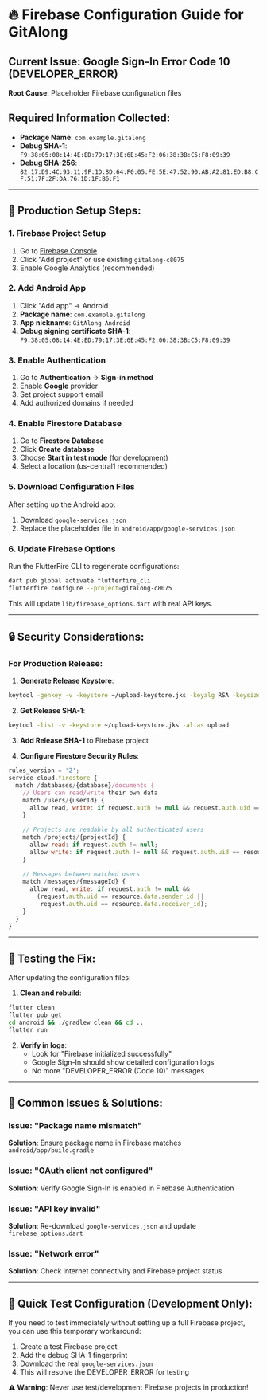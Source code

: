 # 🔥 Firebase Configuration Guide for GitAlong

## Current Issue: Google Sign-In Error Code 10 (DEVELOPER_ERROR)

**Root Cause**: Placeholder Firebase configuration files

## Required Information Collected:
- **Package Name**: `com.example.gitalong`
- **Debug SHA-1**: `F9:38:05:08:14:4E:ED:79:17:3E:6E:45:F2:06:38:3B:C5:F8:09:39`
- **Debug SHA-256**: `82:17:D9:4C:93:11:9F:1D:8D:64:F0:05:FE:5E:47:52:90:AB:A2:81:ED:B8:CF:51:7F:2F:DA:76:1D:1F:B6:F1`

---

## 🚀 Production Setup Steps:

### 1. Firebase Project Setup

1. Go to [Firebase Console](https://console.firebase.google.com/)
2. Click "Add project" or use existing `gitalong-c8075`
3. Enable Google Analytics (recommended)

### 2. Add Android App

1. Click "Add app" → Android
2. **Package name**: `com.example.gitalong`
3. **App nickname**: `GitAlong Android`
4. **Debug signing certificate SHA-1**: `F9:38:05:08:14:4E:ED:79:17:3E:6E:45:F2:06:38:3B:C5:F8:09:39`

### 3. Enable Authentication

1. Go to **Authentication** → **Sign-in method**
2. Enable **Google** provider
3. Set project support email
4. Add authorized domains if needed

### 4. Enable Firestore Database

1. Go to **Firestore Database**
2. Click **Create database**
3. Choose **Start in test mode** (for development)
4. Select a location (us-central1 recommended)

### 5. Download Configuration Files

After setting up the Android app:
1. Download `google-services.json`
2. Replace the placeholder file in `android/app/google-services.json`

### 6. Update Firebase Options

Run the FlutterFire CLI to regenerate configurations:
```bash
dart pub global activate flutterfire_cli
flutterfire configure --project=gitalong-c8075
```

This will update `lib/firebase_options.dart` with real API keys.

---

## 🔒 Security Considerations:

### For Production Release:

1. **Generate Release Keystore**:
```bash
keytool -genkey -v -keystore ~/upload-keystore.jks -keyalg RSA -keysize 2048 -validity 10000 -alias upload
```

2. **Get Release SHA-1**:
```bash
keytool -list -v -keystore ~/upload-keystore.jks -alias upload
```

3. **Add Release SHA-1** to Firebase project

4. **Configure Firestore Security Rules**:
```javascript
rules_version = '2';
service cloud.firestore {
  match /databases/{database}/documents {
    // Users can read/write their own data
    match /users/{userId} {
      allow read, write: if request.auth != null && request.auth.uid == userId;
    }
    
    // Projects are readable by all authenticated users
    match /projects/{projectId} {
      allow read: if request.auth != null;
      allow write: if request.auth != null && request.auth.uid == resource.data.owner_id;
    }
    
    // Messages between matched users
    match /messages/{messageId} {
      allow read, write: if request.auth != null && 
        (request.auth.uid == resource.data.sender_id || 
         request.auth.uid == resource.data.receiver_id);
    }
  }
}
```

---

## 🧪 Testing the Fix:

After updating the configuration files:

1. **Clean and rebuild**:
```bash
flutter clean
flutter pub get
cd android && ./gradlew clean && cd ..
flutter run
```

2. **Verify in logs**:
   - Look for "Firebase initialized successfully"
   - Google Sign-In should show detailed configuration logs
   - No more "DEVELOPER_ERROR (Code 10)" messages

---

## 🚨 Common Issues & Solutions:

### Issue: "Package name mismatch"
**Solution**: Ensure package name in Firebase matches `android/app/build.gradle`

### Issue: "OAuth client not configured"
**Solution**: Verify Google Sign-In is enabled in Firebase Authentication

### Issue: "API key invalid"
**Solution**: Re-download `google-services.json` and update `firebase_options.dart`

### Issue: "Network error"
**Solution**: Check internet connectivity and Firebase project status

---

## 📱 Quick Test Configuration (Development Only):

If you need to test immediately without setting up a full Firebase project, you can use this temporary workaround:

1. Create a test Firebase project
2. Add the debug SHA-1 fingerprint
3. Download the real `google-services.json`
4. This will resolve the DEVELOPER_ERROR for testing

**⚠️ Warning**: Never use test/development Firebase projects in production! 